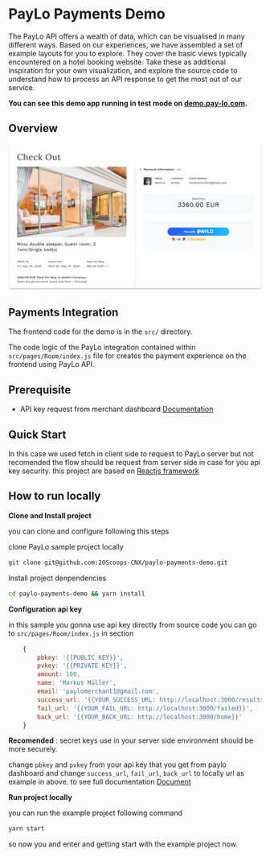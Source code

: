 # PayLo Payments Demo

The PayLo API offers a wealth of data, which can be visualised in many different ways. Based on our experiences, we have assembled a set of example layouts for you to explore. They cover the basic views typically encountered on a hotel booking website. Take these as additional inspiration for your own visualization, and explore the source code to understand how to process an API response to get the most out of our service.

**You can see this demo app running in test mode on [demo.pay-lo.com](https://demo.pay-lo.com/).**

## Overview

<img src="public/images/screenshots/demo-payments.png" alt="Demo Payment">

## Payments Integration

The frontend code for the demo is in the `src/` directory.

The code logic of the PayLo integration contained within `src/pages/Room/index.js` file for creates the payment experience on the frontend using PayLo API.

## Prerequisite

- API key request from merchant dashboard [Documentation](https://developer.pay-lo.com)

## Quick Start

In this case we used fetch in client side to request to PayLo server but not recomended the flow should be request from server side in case for you api key security.
this project are based on [Reactjs framework](https://reactjs.org)

## How to run locally

**Clone and Install project**

you can clone and configure following this steps

clone PayLo sample project locally

```bash
git clone git@github.com:20Scoops-CNX/paylo-payments-demo.git
```

Install project denpendencies

```bash
cd paylo-payments-demo && yarn install
```

**Configuration api key**

in this sample you gonna use api key directly from source code you can go to `src/pages/Room/index.js` in section

```js
    {
        pbkey: '{{PUBLIC_KEY}}',
        pvkey: '{{PRIVATE_KEY}}',
        amount: 100,
        name: 'Markus Müller',
        email: 'paylomerchant1@gmail.com',
        success_url: '{{YOUR_SUCCESS_URL: http://localhost:3000/results}}',
        fail_url: '{{YOUR_FAIL_URL: http://localhost:3000/failed}}',
        back_url: '{{YOUR_BACK_URL: http://localhost:3000/home}}'
    }
```

**Recomended** : secret keys use in your server side environment should be more securely.

change `pbkey` and `pvkey` from your api key that you get from paylo dashboard
and change `success_url`, `fail_url`, `back_url` to locally url as example in above.
to see full documentation [Document](https://developer.pay-lo.com/#/api-payment?id=payment-api)

**Run project locally**

you can run the example project following command

```js
yarn start
```

so now you and enter and getting start with the example project now.
